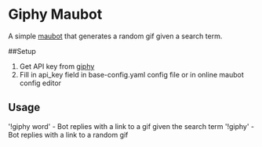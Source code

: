 # Giphy Maubot
A simple [maubot](https://github.com/maubot/maubot) that generates a random gif given a search term.

##Setup
1. Get API key from [giphy](https://developers.giphy.com/docs/)
2. Fill in api_key field in base-config.yaml config file or in online maubot config editor

## Usage
'!giphy word' - Bot replies with a link to a gif given the search term
'!giphy' - Bot replies with a link to a random gif

